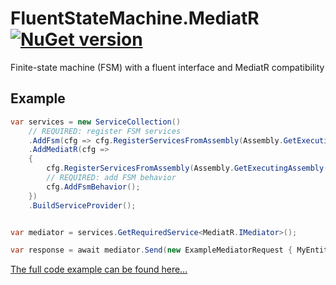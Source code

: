 # FluentStateMachine.MediatR [![NuGet version](https://badge.fury.io/nu/FluentStateMachine.MediatR.svg)](http://badge.fury.io/nu/FluentStateMachine.MediatR)
Finite-state machine (FSM) with a fluent interface and MediatR compatibility

## Example
```C#
var services = new ServiceCollection()
    // REQUIRED: register FSM services
    .AddFsm(cfg => cfg.RegisterServicesFromAssembly(Assembly.GetExecutingAssembly()))
    .AddMediatR(cfg =>
    {
        cfg.RegisterServicesFromAssembly(Assembly.GetExecutingAssembly());
        // REQUIRED: add FSM behavior
        cfg.AddFsmBehavior();
    })
    .BuildServiceProvider();


var mediator = services.GetRequiredService<MediatR.IMediator>();

var response = await mediator.Send(new ExampleMediatorRequest { MyEntityId = 7 });
```
[The full code example can be found here...](https://github.com/mustaddon/StateMachine/blob/master/Examples/Example.ConsoleApp/MediatorExample.cs)
